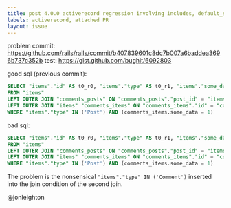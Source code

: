 ```yaml
---
title: post 4.0.0 activerecord regression involving includes, default_scope and filtering on the included table
labels: activerecord, attached PR
layout: issue
---
```


problem commit: https://github.com/rails/rails/commit/b407839601c8dc7b007a6baddea3696b737c352b
test: https://gist.github.com/bughit/6092803

good sql (previous commit):

``` sql
SELECT "items"."id" AS t0_r0, "items"."type" AS t0_r1, "items"."some_data" AS t0_r2, "comments_items"."id" AS t1_r0, "comments_items"."type" AS t1_r1, "comments_items"."some_data" AS t1_r2
FROM "items" 
LEFT OUTER JOIN "comments_posts" ON "comments_posts"."post_id" = "items"."id"
LEFT OUTER JOIN "items" "comments_items" ON "comments_items"."id" = "comments_posts"."comment_id" AND "comments_items"."type" IN ('Comment') 
WHERE "items"."type" IN ('Post') AND (comments_items.some_data = 1)
```

bad sql:

``` sql
SELECT "items"."id" AS t0_r0, "items"."type" AS t0_r1, "items"."some_data" AS t0_r2, "comments_items"."id" AS t1_r0, "comments_items"."type" AS t1_r1, "comments_items"."some_data" AS t1_r2
FROM "items"
LEFT OUTER JOIN "comments_posts" ON "comments_posts"."post_id" = "items"."id" 
LEFT OUTER JOIN "items" "comments_items" ON "comments_items"."id" = "comments_posts"."comment_id" AND "comments_items"."type" IN ('Comment') AND "items"."type" IN ('Comment')
WHERE "items"."type" IN ('Post') AND (comments_items.some_data = 1)
```

The problem is the nonsensical `"items"."type" IN ('Comment')` inserted into the join condition of the second join.  

@jonleighton

